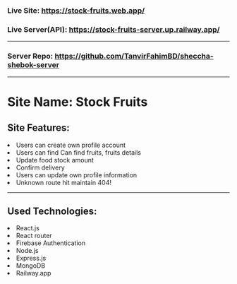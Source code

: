 ### Live Site: https://stock-fruits.web.app/

### Live Server(API): https://stock-fruits-server.up.railway.app/

---

### Server Repo: https://github.com/TanvirFahimBD/sheccha-shebok-server

---

# Site Name: Stock Fruits

## Site Features:

<li>Users can create own profile account </li>
<li>Users can find Can find fruits, fruits details</li>
<li>Update food stock amount</li>
<li>Confirm delivery</li>
<li>Users can update own profile information</li>
<li>Unknown route hit maintain 404! </li>

---

## Used Technologies:

<li>React.js</li>
<li>React router</li>
<li>Firebase Authentication</li>
<li>Node.js</li>
<li>Express.js</li>
<li>MongoDB</li>
<li>Railway.app</li>
